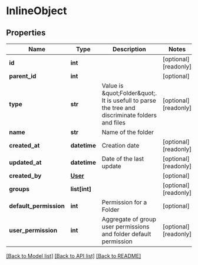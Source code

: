 # InlineObject

## Properties
Name | Type | Description | Notes
------------ | ------------- | ------------- | -------------
**id** | **int** |  | [optional] [readonly] 
**parent_id** | **int** |  | [optional] 
**type** | **str** | Value is \&quot;Folder\&quot;. It is usefull to parse the tree and discriminate folders and files | [optional] [readonly] 
**name** | **str** | Name of the folder | 
**created_at** | **datetime** | Creation date | [optional] [readonly] 
**updated_at** | **datetime** | Date of the last update | [optional] [readonly] 
**created_by** | [**User**](User.md) |  | [optional] 
**groups** | **list[int]** |  | [optional] [readonly] 
**default_permission** | **int** | Permission for a Folder | [optional] 
**user_permission** | **int** | Aggregate of group user permissions and folder default permission | [optional] [readonly] 

[[Back to Model list]](../README.md#documentation-for-models) [[Back to API list]](../README.md#documentation-for-api-endpoints) [[Back to README]](../README.md)



